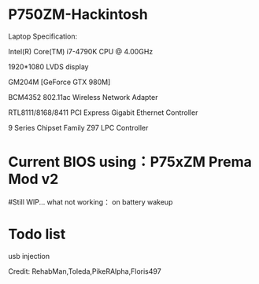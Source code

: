 # P750ZM-Hackintosh

Laptop Specification:

  Intel(R) Core(TM) i7-4790K CPU @ 4.00GHz
  
  1920*1080 LVDS display
  
  GM204M [GeForce GTX 980M]
  
  BCM4352 802.11ac Wireless Network Adapter
  
  RTL8111/8168/8411 PCI Express Gigabit Ethernet Controller
  
  9 Series Chipset Family Z97 LPC Controller
  
# Current BIOS using：P75xZM Prema Mod v2
  
  
#Still WIP... what not working：
  on battery wakeup
  
# Todo list
  usb injection
  

Credit: RehabMan,Toleda,PikeRAlpha,Floris497
